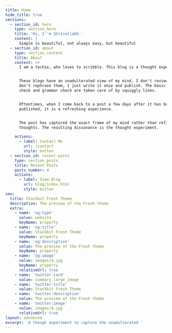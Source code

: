 ```yaml
---
title: Home
hide_title: true
sections:
  - section_id: hero
    type: section_hero
    title: 'Hi, I''m Shrivallabh.'
    content: |
      Simple is beautiful, not always easy, but beautiful
  - section_id: about
    type: section_content
    title: About
    content: >+
      I am a techie, who loves to scribble. This blog is a thought experiment.


      These blogs have an unadulterated view of my mind. I don't review them, I
      don't rephrase them, I just write it once and publish. The basic spell
      check and grammar check are taken care of by squiggly lines.


      Oftentimes, when I come back to a post a few days after it has been
      published, it is a refreshing experience.


      The post has captured the exact frame of my mind rather than refined
      thoughts. The resulting dissonance is the thought experiment.

    actions:
      - label: Contact Me
        url: /contact
        style: button
  - section_id: recent-posts
    type: section_posts
    title: Recent Posts
    posts_number: 4
    actions:
      - label: View Blog
        url: blog/index.html
        style: button
seo:
  title: Stackbit Fresh Theme
  description: The preview of the Fresh theme
  extra:
    - name: 'og:type'
      value: website
      keyName: property
    - name: 'og:title'
      value: Stackbit Fresh Theme
      keyName: property
    - name: 'og:description'
      value: The preview of the Fresh theme
      keyName: property
    - name: 'og:image'
      value: images/4.jpg
      keyName: property
      relativeUrl: true
    - name: 'twitter:card'
      value: summary_large_image
    - name: 'twitter:title'
      value: Stackbit Fresh Theme
    - name: 'twitter:description'
      value: The preview of the Fresh theme
    - name: 'twitter:image'
      value: images/4.jpg
      relativeUrl: true
layout: advanced
excerpt: 'A though experiment to capture the unadultarated '
---
```


